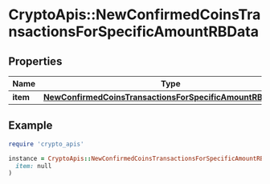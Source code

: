 # CryptoApis::NewConfirmedCoinsTransactionsForSpecificAmountRBData

## Properties

| Name | Type | Description | Notes |
| ---- | ---- | ----------- | ----- |
| **item** | [**NewConfirmedCoinsTransactionsForSpecificAmountRBDataItem**](NewConfirmedCoinsTransactionsForSpecificAmountRBDataItem.md) |  |  |

## Example

```ruby
require 'crypto_apis'

instance = CryptoApis::NewConfirmedCoinsTransactionsForSpecificAmountRBData.new(
  item: null
)
```

